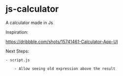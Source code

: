 # js-calculator
A calculator made in Js

Inspiration:

https://dribbble.com/shots/15741461-Calculator-App-UI

Next Steps:

    - script.js

        - Allow seeing old expression above the result